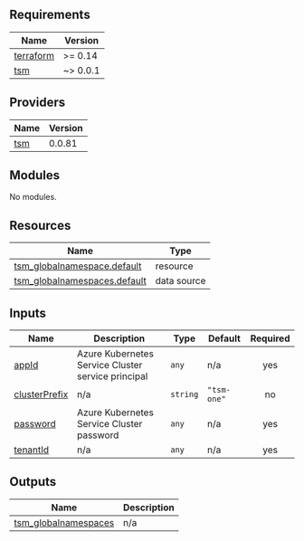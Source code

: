 ## Requirements

| Name | Version |
|------|---------|
| <a name="requirement_terraform"></a> [terraform](#requirement\_terraform) | >= 0.14 |
| <a name="requirement_tsm"></a> [tsm](#requirement\_tsm) | ~> 0.0.1 |

## Providers

| Name | Version |
|------|---------|
| <a name="provider_tsm"></a> [tsm](#provider\_tsm) | 0.0.81 |

## Modules

No modules.

## Resources

| Name | Type |
|------|------|
| [tsm_globalnamespace.default](https://registry.terraform.io/providers/robwafle/tsm/latest/docs/resources/globalnamespace) | resource |
| [tsm_globalnamespaces.default](https://registry.terraform.io/providers/robwafle/tsm/latest/docs/data-sources/globalnamespaces) | data source |

## Inputs

| Name | Description | Type | Default | Required |
|------|-------------|------|---------|:--------:|
| <a name="input_appId"></a> [appId](#input\_appId) | Azure Kubernetes Service Cluster service principal | `any` | n/a | yes |
| <a name="input_clusterPrefix"></a> [clusterPrefix](#input\_clusterPrefix) | n/a | `string` | `"tsm-one"` | no |
| <a name="input_password"></a> [password](#input\_password) | Azure Kubernetes Service Cluster password | `any` | n/a | yes |
| <a name="input_tenantId"></a> [tenantId](#input\_tenantId) | n/a | `any` | n/a | yes |

## Outputs

| Name | Description |
|------|-------------|
| <a name="output_tsm_globalnamespaces"></a> [tsm\_globalnamespaces](#output\_tsm\_globalnamespaces) | n/a |
